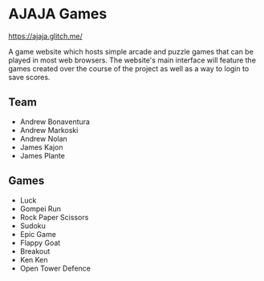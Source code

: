 # AJAJA Games

https://ajaja.glitch.me/

A game website which hosts simple arcade and puzzle games that can be played in most web browsers. The website's main interface will feature the games created over the course of the project as well as a way to login to save scores.

## Team
- Andrew Bonaventura 
- Andrew Markoski
- Andrew Nolan
- James Kajon
- James Plante

## Games

- Luck
- Gompei Run
- Rock Paper Scissors
- Sudoku
- Epic Game
- Flappy Goat
- Breakout
- Ken Ken
- Open Tower Defence